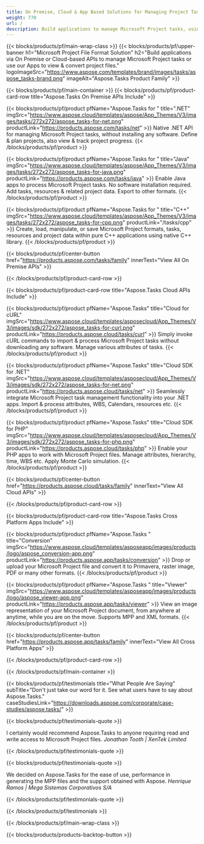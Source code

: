 ```yaml
---
title: On Premise, Cloud & App Based Solutions for Managing Project Tasks 
weight: 770
url: /
description: Build applications to manage Microsoft Project tasks, using On Premise APIs or Cloud-based SDKs. Or use our cross-platform apps to view or convert tasks.
---
```


{{< blocks/products/pf/main-wrap-class >}}
{{< blocks/products/pf/upper-banner h1="Microsoft Project File Format Solution" h2="Build applications via On Premise or Cloud-based APIs to manage Microsoft Project tasks or use our Apps to view & convert project files." logoImageSrc="https://www.aspose.com/templates/brand/images/tasks/aspose_tasks-brand.png" imageAlt="Aspose.Tasks Product Family" >}}

{{< blocks/products/pf/main-container >}}
{{< blocks/products/pf/product-card-row title="Aspose.Tasks On Premise APIs Include" >}}

{{< blocks/products/pf/product pfName="Aspose.Tasks for " title=".NET" imgSrc="https://www.aspose.cloud/templates/aspose/App_Themes/V3/images/tasks/272x272/aspose_tasks-for-net.png" productLink="https://products.aspose.com/tasks/net" >}}
Native .NET API for managing Microsoft Project tasks, without installing any software. Define & plan projects, also view & track project progress.
{{< /blocks/products/pf/product >}}

{{< blocks/products/pf/product pfName="Aspose.Tasks for " title="Java" imgSrc="https://www.aspose.cloud/templates/aspose/App_Themes/V3/images/tasks/272x272/aspose_tasks-for-java.png" productLink="https://products.aspose.com/tasks/java" >}}
Enable Java apps to process Microsoft Project tasks. No software installation required. Add tasks, resources & related project data. Export to other formats.
{{< /blocks/products/pf/product >}}

{{< blocks/products/pf/product pfName="Aspose.Tasks for " title="C++" imgSrc="https://www.aspose.cloud/templates/aspose/App_Themes/V3/images/tasks/272x272/aspose_tasks-for-cpp.png" productLink="/tasks/cpp" >}}
Create, load, manipulate, or save Microsoft Project formats, tasks, resources and project data within pure C++ applications using native C++ library.
{{< /blocks/products/pf/product >}}

{{< blocks/products/pf/center-button href="https://products.aspose.com/tasks/family" innerText="View All On Premise APIs" >}}

{{< /blocks/products/pf/product-card-row >}}

{{< blocks/products/pf/product-card-row title="Aspose.Tasks Cloud APIs Include" >}}

{{< blocks/products/pf/product pfName="Aspose.Tasks" title="Cloud for cURL" imgSrc="https://www.aspose.cloud/templates/asposecloud/App_Themes/V3/images/sdk/272x272/aspose_tasks-for-curl.png" productLink="https://products.aspose.cloud/tasks/curl" >}}
Simply invoke cURL commands to import & process Microsoft Project tasks without downloading any software. Manage various attributes of tasks.
{{< /blocks/products/pf/product >}}

{{< blocks/products/pf/product pfName="Aspose.Tasks" title="Cloud SDK for .NET" imgSrc="https://www.aspose.cloud/templates/asposecloud/App_Themes/V3/images/sdk/272x272/aspose_tasks-for-net.png" productLink="https://products.aspose.cloud/tasks/net" >}}
Seamlessly integrate Microsoft Project task management functionality into your .NET apps. Import & process attributes, WBS, Calendars, resources etc.
{{< /blocks/products/pf/product >}}

{{< blocks/products/pf/product pfName="Aspose.Tasks" title="Cloud SDK for PHP" imgSrc="https://www.aspose.cloud/templates/asposecloud/App_Themes/V3/images/sdk/272x272/aspose_tasks-for-php.png" productLink="https://products.aspose.cloud/tasks/php" >}}
Enable your PHP apps to work with Microsoft Project files. Manage attributes, hierarchy, time, WBS etc. Apply Monte Carlo simulation.
{{< /blocks/products/pf/product >}}

{{< blocks/products/pf/center-button href="https://products.aspose.cloud/tasks/family" innerText="View All Cloud APIs" >}}

{{< /blocks/products/pf/product-card-row >}}

{{< blocks/products/pf/product-card-row title="Aspose.Tasks Cross Platform Apps Include" >}}

{{< blocks/products/pf/product pfName="Aspose.Tasks " title="Conversion" imgSrc="https://www.aspose.cloud/templates/asposeapp/images/products/logo/aspose_conversion-app.png" productLink="https://products.aspose.app/tasks/conversion" >}}
Drop or upload your Microsoft Project file and convert it to Primavera, raster image, PDF or many other formats.
{{< /blocks/products/pf/product >}}

{{< blocks/products/pf/product pfName="Aspose.Tasks " title="Viewer" imgSrc="https://www.aspose.cloud/templates/asposeapp/images/products/logo/aspose_viewer-app.png" productLink="https://products.aspose.app/tasks/viewer" >}}
View an image representation of your Microsoft Project document, from anywhere at anytime, while you are on the move. Supports MPP and XML formats.
{{< /blocks/products/pf/product >}}

{{< blocks/products/pf/center-button href="https://products.aspose.app/tasks/family" innerText="View All Cross Platform Apps" >}}

{{< /blocks/products/pf/product-card-row >}}

{{< /blocks/products/pf/main-container >}}

{{< blocks/products/pf/testimonials title="What People Are Saying" subTitle="Don't just take our word for it. See what users have to say about Aspose.Tasks." caseStudiesLink="https://downloads.aspose.com/corporate/case-studies/aspose.tasks/" >}}

{{< blocks/products/pf/testimonials-quote >}}
<p class="first">
 I certainly would recommend Aspose.Tasks to anyone requiring read and write access to Microsoft Project files.
 <em>
  Jonathan Tooth | XenTek Limited
 </em>
</p>

{{< /blocks/products/pf/testimonials-quote >}}

{{< blocks/products/pf/testimonials-quote >}}
<p class="second">
 We decided on Aspose.Tasks for the ease of use, performance in generating the MPP files and the support obtained with Aspose.
 <em>
  Henrique Ramos | Mega Sistemas Corporativos S/A
 </em>
</p>

{{< /blocks/products/pf/testimonials-quote >}}

{{< /blocks/products/pf/testimonials >}}

{{< /blocks/products/pf/main-wrap-class >}}

{{< blocks/products/products-backtop-button >}}
